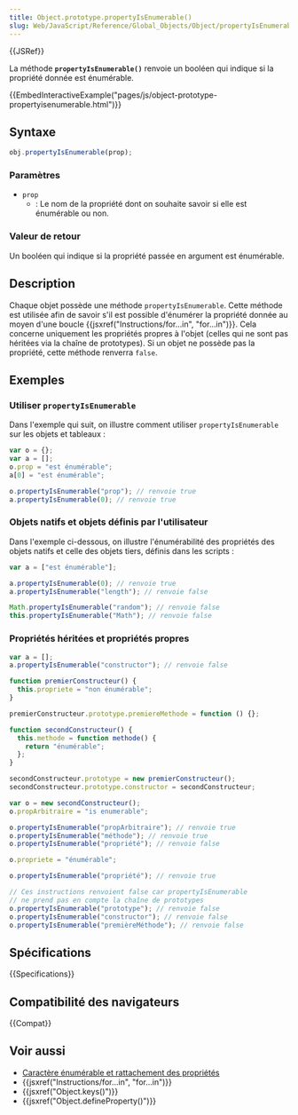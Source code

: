```yaml
---
title: Object.prototype.propertyIsEnumerable()
slug: Web/JavaScript/Reference/Global_Objects/Object/propertyIsEnumerable
---
```


{{JSRef}}

La méthode **`propertyIsEnumerable()`** renvoie un booléen qui indique si la propriété donnée est énumérable.

{{EmbedInteractiveExample("pages/js/object-prototype-propertyisenumerable.html")}}

## Syntaxe

```js
obj.propertyIsEnumerable(prop);
```

### Paramètres

- `prop`
  - : Le nom de la propriété dont on souhaite savoir si elle est énumérable ou non.

### Valeur de retour

Un booléen qui indique si la propriété passée en argument est énumérable.

## Description

Chaque objet possède une méthode `propertyIsEnumerable`. Cette méthode est utilisée afin de savoir s'il est possible d'énumérer la propriété donnée au moyen d'une boucle {{jsxref("Instructions/for...in", "for...in")}}. Cela concerne uniquement les propriétés propres à l'objet (celles qui ne sont pas héritées via la chaîne de prototypes). Si un objet ne possède pas la propriété, cette méthode renverra `false`.

## Exemples

### Utiliser `propertyIsEnumerable`

Dans l'exemple qui suit, on illustre comment utiliser `propertyIsEnumerable` sur les objets et tableaux :

```js
var o = {};
var a = [];
o.prop = "est énumérable";
a[0] = "est énumérable";

o.propertyIsEnumerable("prop"); // renvoie true
a.propertyIsEnumerable(0); // renvoie true
```

### Objets natifs et objets définis par l'utilisateur

Dans l'exemple ci-dessous, on illustre l'énumérabilité des propriétés des objets natifs et celle des objets tiers, définis dans les scripts :

```js
var a = ["est énumérable"];

a.propertyIsEnumerable(0); // renvoie true
a.propertyIsEnumerable("length"); // renvoie false

Math.propertyIsEnumerable("random"); // renvoie false
this.propertyIsEnumerable("Math"); // renvoie false
```

### Propriétés héritées et propriétés propres

```js
var a = [];
a.propertyIsEnumerable("constructor"); // renvoie false

function premierConstructeur() {
  this.propriete = "non énumérable";
}

premierConstructeur.prototype.premiereMethode = function () {};

function secondConstructeur() {
  this.methode = function methode() {
    return "énumérable";
  };
}

secondConstructeur.prototype = new premierConstructeur();
secondConstructeur.prototype.constructor = secondConstructeur;

var o = new secondConstructeur();
o.propArbitraire = "is enumerable";

o.propertyIsEnumerable("propArbitraire"); // renvoie true
o.propertyIsEnumerable("méthode"); // renvoie true
o.propertyIsEnumerable("propriété"); // renvoie false

o.propriete = "énumérable";

o.propertyIsEnumerable("propriété"); // renvoie true

// Ces instructions renvoient false car propertyIsEnumerable
// ne prend pas en compte la chaîne de prototypes
o.propertyIsEnumerable("prototype"); // renvoie false
o.propertyIsEnumerable("constructor"); // renvoie false
o.propertyIsEnumerable("premièreMéthode"); // renvoie false
```

## Spécifications

{{Specifications}}

## Compatibilité des navigateurs

{{Compat}}

## Voir aussi

- [Caractère énumérable et rattachement des propriétés](/fr/docs/Web/JavaScript/Caractère_énumérable_des_propriétés_et_rattachement)
- {{jsxref("Instructions/for...in", "for...in")}}
- {{jsxref("Object.keys()")}}
- {{jsxref("Object.defineProperty()")}}
